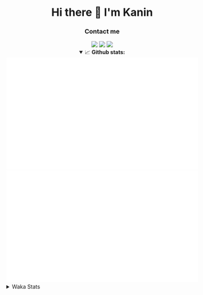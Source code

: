 <div align="center">
 <h1>Hi there 👋 I'm Kanin</h1>
 <h3>Contact me</h3>
 <a href="mailto:im@kanin.dev"><img src="https://img.shields.io/badge/gmail-%23D14836.svg?&style=for-the-badge&logo=gmail&logoColor=white"/></a>
 <a href="https://twitter.com/KaninDev"><img src="https://img.shields.io/badge/twitter-%231DA1F2.svg?&style=for-the-badge&logo=twitter&logoColor=white"/></a>
 <a href="https://www.linkedin.com/in/KaninDev"><img src="https://img.shields.io/badge/linkedin-%230077B5.svg?&style=for-the-badge&logo=linkedin&logoColor=white"/></a>
<details open>
  <summary>📈 <b>Github stats:</b></summary>
  <img src="https://github.com/Kanin/Kanin/blob/master/scripts/GitHubStats/generated/overview.svg"/>
  <img src="https://github.com/Kanin/Kanin/blob/master/scripts/GitHubStats/generated/languages.svg"/>
</details>
</div>

<details>
 <summary>Waka Stats</summary>

<!--START_SECTION:waka-->
![Profile Views](http://img.shields.io/badge/Profile%20Views-45-blue)

![Lines of code](https://img.shields.io/badge/From%20Hello%20World%20I%27ve%20Written-30577%20lines%20of%20code-blue)

**🐱 My Github Data** 

> 🏆 78 Contributions in the Year 2021
 > 
> 📦 35.2 kB Used in Github's Storage 
 > 
> 🚫 Not Opted to Hire
 > 
> 📜 8 Public Repositories 
 > 
> 🔑 5 Private Repositories  
 > 
**I'm an Early 🐤** 

```text
🌞 Morning    96 commits     ████░░░░░░░░░░░░░░░░░░░░░   17.71% 
🌆 Daytime    212 commits    █████████░░░░░░░░░░░░░░░░   39.11% 
🌃 Evening    115 commits    █████░░░░░░░░░░░░░░░░░░░░   21.22% 
🌙 Night      119 commits    █████░░░░░░░░░░░░░░░░░░░░   21.96%

```
📅 **I'm Most Productive on Monday** 

```text
Monday       127 commits    █████░░░░░░░░░░░░░░░░░░░░   23.43% 
Tuesday      83 commits     ███░░░░░░░░░░░░░░░░░░░░░░   15.31% 
Wednesday    93 commits     ████░░░░░░░░░░░░░░░░░░░░░   17.16% 
Thursday     59 commits     ██░░░░░░░░░░░░░░░░░░░░░░░   10.89% 
Friday       49 commits     ██░░░░░░░░░░░░░░░░░░░░░░░   9.04% 
Saturday     48 commits     ██░░░░░░░░░░░░░░░░░░░░░░░   8.86% 
Sunday       83 commits     ███░░░░░░░░░░░░░░░░░░░░░░   15.31%

```


📊 **This Week I Spent My Time On** 

```text
⌚︎ Time Zone: America/New_York

💬 Programming Languages: 
Python                   4 hrs 5 mins        █████████████████░░░░░░░░   70.08% 
SCSS                     1 hr 30 mins        ██████░░░░░░░░░░░░░░░░░░░   25.86% 
virtualenv               11 mins             ░░░░░░░░░░░░░░░░░░░░░░░░░   3.3% 
Markdown                 2 mins              ░░░░░░░░░░░░░░░░░░░░░░░░░   0.59% 
Other                    0 secs              ░░░░░░░░░░░░░░░░░░░░░░░░░   0.17%

🔥 Editors: 
PyCharm                  4 hrs 17 mins       ██████████████████░░░░░░░   73.56% 
IntelliJ                 1 hr 32 mins        ██████░░░░░░░░░░░░░░░░░░░   26.44%

🐱‍💻 Projects: 
Naila.py                 2 hrs 14 mins       █████████░░░░░░░░░░░░░░░░   38.57% 
CGLS                     2 hrs 2 mins        ████████░░░░░░░░░░░░░░░░░   34.98% 
Kanin                    1 hr 32 mins        ██████░░░░░░░░░░░░░░░░░░░   26.44%

💻 Operating System: 
Linux                    5 hrs 49 mins       █████████████████████████   100.0%

```

**I Mostly Code in Python** 

```text
Python                   20 repos            ███████████████████░░░░░░   76.92% 
JavaScript               3 repos             ███░░░░░░░░░░░░░░░░░░░░░░   11.54% 
Kotlin                   1 repo              █░░░░░░░░░░░░░░░░░░░░░░░░   3.85% 
HTML                     1 repo              █░░░░░░░░░░░░░░░░░░░░░░░░   3.85% 
Java                     1 repo              █░░░░░░░░░░░░░░░░░░░░░░░░   3.85%

```


**Timeline**

![Chart not found](https://raw.githubusercontent.com/Kanin/Kanin/master/charts/bar_graph.png) 


 Last Updated on 10/06/2021
<!--END_SECTION:waka-->
</details>
